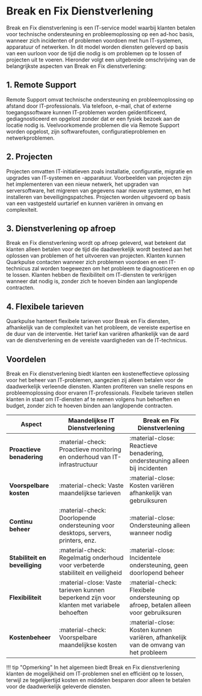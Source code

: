 # Break en Fix Dienstverlening 

Break en Fix dienstverlening is een IT-service model waarbij klanten betalen voor technische ondersteuning en probleemoplossing op een ad-hoc basis, wanneer zich incidenten of problemen voordoen met hun IT-systemen, apparatuur of netwerken. In dit model worden diensten geleverd op basis van een uurloon voor de tijd die nodig is om problemen op te lossen of projecten uit te voeren. Hieronder volgt een uitgebreide omschrijving van de belangrijkste aspecten van Break en Fix dienstverlening:

## 1. Remote Support
Remote Support omvat technische ondersteuning en probleemoplossing op afstand door IT-professionals. Via telefoon, e-mail, chat of externe toegangssoftware kunnen IT-problemen worden geïdentificeerd, gediagnosticeerd en opgelost zonder dat er een fysiek bezoek aan de locatie nodig is. Veelvoorkomende problemen die via Remote Support worden opgelost, zijn softwarefouten, configuratieproblemen en netwerkproblemen.

## 2. Projecten
Projecten omvatten IT-initiatieven zoals installatie, configuratie, migratie en upgrades van IT-systemen en -apparatuur. Voorbeelden van projecten zijn het implementeren van een nieuw netwerk, het upgraden van serversoftware, het migreren van gegevens naar nieuwe systemen, en het installeren van beveiligingspatches. Projecten worden uitgevoerd op basis van een vastgesteld uurtarief en kunnen variëren in omvang en complexiteit.

## 3. Dienstverlening op afroep
Break en Fix dienstverlening wordt op afroep geleverd, wat betekent dat klanten alleen betalen voor de tijd die daadwerkelijk wordt besteed aan het oplossen van problemen of het uitvoeren van projecten. Klanten kunnen Quarkpulse contacten wanneer zich problemen voordoen en een IT-technicus zal worden toegewezen om het probleem te diagnosticeren en op te lossen. Klanten hebben de flexibiliteit om IT-diensten te verkrijgen wanneer dat nodig is, zonder zich te hoeven binden aan langlopende contracten.

## 4. Flexibele tarieven
Quarkpulse hanteert flexibele tarieven voor Break en Fix diensten, afhankelijk van de complexiteit van het probleem, de vereiste expertise en de duur van de interventie. Het tarief kan variëren afhankelijk van de aard van de dienstverlening en de vereiste vaardigheden van de IT-technicus.

## Voordelen
Break en Fix dienstverlening biedt klanten een kosteneffectieve oplossing voor het beheer van IT-problemen, aangezien zij alleen betalen voor de daadwerkelijk verleende diensten. Klanten profiteren van snelle respons en probleemoplossing door ervaren IT-professionals. Flexibele tarieven stellen klanten in staat om IT-diensten af te nemen volgens hun behoeften en budget, zonder zich te hoeven binden aan langlopende contracten.


| Aspect                     | **Maandelijkse IT Dienstverlening**   | **Break en Fix Dienstverlening** |
|----------------------------|---------------------------------------|----------------------------------|
| **Proactieve benadering** | :material-check: Proactieve monitoring en onderhoud van IT-infrastructuur | :material-close: Reactieve benadering, ondersteuning alleen bij incidenten |
| **Voorspelbare kosten**    | :material-check: Vaste maandelijkse tarieven        | :material-close: Kosten variëren afhankelijk van gebruiksuren |
| **Continu beheer**         | :material-check: Doorlopende ondersteuning voor desktops, servers, printers, enz. | :material-close: Ondersteuning alleen wanneer nodig |
| **Stabiliteit en beveiliging** | :material-check: Regelmatig onderhoud voor verbeterde stabiliteit en veiligheid | :material-close: Incidentele ondersteuning, geen doorlopend beheer |
| **Flexibiliteit**          | :material-close: Vaste tarieven kunnen beperkend zijn voor klanten met variabele behoeften | :material-check: Flexibele ondersteuning op afroep, betalen alleen voor gebruiksuren |
| **Kostenbeheer**           | :material-check: Voorspelbare maandelijkse kosten | :material-close: Kosten kunnen variëren, afhankelijk van de omvang van het probleem |


!!! tip "Opmerking"
    In het algemeen biedt Break en Fix dienstverlening klanten de mogelijkheid om IT-problemen snel en efficiënt op te lossen, terwijl ze tegelijkertijd kosten en middelen besparen door alleen te betalen voor de daadwerkelijk geleverde diensten.
